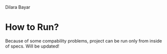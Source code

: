 Dilara Bayar

# How to Run?

Because of some compability problems, project can be run only from inside of specs. Will be updated!
